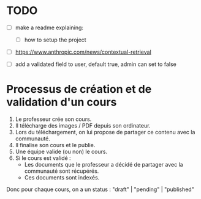 # TODO

- [ ] make a readme explaining: 
    - [ ] how to setup the project


- [ ] https://www.anthropic.com/news/contextual-retrieval
- [ ] add a validated field to user, default true, admin can set to false



# Processus de création et de validation d'un cours

1. Le professeur crée son cours.
2. Il télécharge des images / PDF depuis son ordinateur.
3. Lors du téléchargement, on lui propose de partager ce contenu avec la communauté.
4. Il finalise son cours et le publie.
5. Une équipe valide (ou non) le cours.
6. Si le cours est validé :
   - Les documents que le professeur a décidé de partager avec la communauté sont récupérés.
   - Ces documents sont indexés.

Donc pour chaque cours, on a un status : "draft" | "pending" | "published"